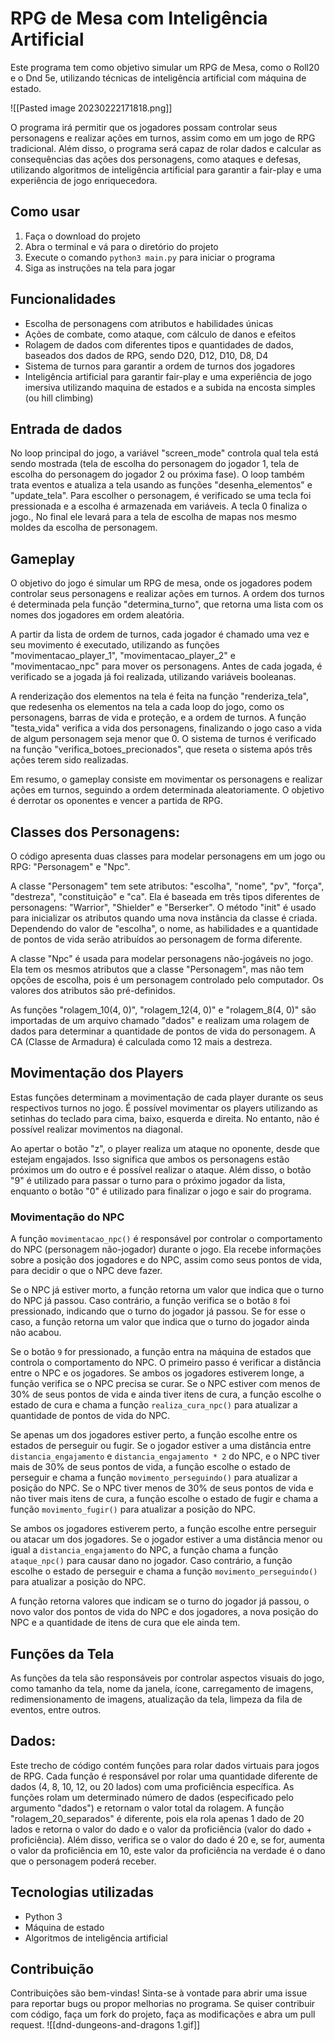 # RPG de Mesa com Inteligência Artificial

Este programa tem como objetivo simular um RPG de Mesa, como o Roll20 e o Dnd 5e, utilizando técnicas de inteligência artificial com máquina de estado.

![[Pasted image 20230222171818.png]]

O programa irá permitir que os jogadores possam controlar seus personagens e realizar ações em turnos, assim como em um jogo de RPG tradicional. Além disso, o programa será capaz de rolar dados e calcular as consequências das ações dos personagens, como ataques e defesas, utilizando algoritmos de inteligência artificial para garantir a fair-play e uma experiência de jogo enriquecedora.

## Como usar

1.  Faça o download do projeto
2.  Abra o terminal e vá para o diretório do projeto
3.  Execute o comando `python3 main.py` para iniciar o programa
4.  Siga as instruções na tela para jogar

## Funcionalidades

-   Escolha de personagens com atributos e habilidades únicas
-   Ações de combate, como ataque, com cálculo de danos e efeitos
-   Rolagem de dados com diferentes tipos e quantidades de dados, baseados dos dados de RPG, sendo D20, D12, D10, D8, D4
-   Sistema de turnos para  garantir a ordem de turnos dos jogadores
-   Inteligência artificial para garantir fair-play e uma experiência de jogo imersiva utilizando maquina de estados e a subida na encosta simples (ou hill climbing)

## Entrada de dados

No loop principal do jogo, a variável "screen_mode" controla qual tela está sendo mostrada (tela de escolha do personagem do jogador 1, tela de escolha do personagem do jogador 2 ou próxima fase). O loop também trata eventos e atualiza a tela usando as funções "desenha_elementos" e "update_tela". Para escolher o personagem, é verificado se uma tecla foi pressionada e a escolha é armazenada em variáveis. A tecla 0 finaliza o jogo., No final ele levará para a tela de escolha de mapas nos mesmo moldes da escolha de personagem.

## Gameplay

O objetivo do jogo é simular um RPG de mesa, onde os jogadores podem controlar seus personagens e realizar ações em turnos. A ordem dos turnos é determinada pela função "determina_turno", que retorna uma lista com os nomes dos jogadores em ordem aleatória.

A partir da lista de ordem de turnos, cada jogador é chamado uma vez e seu movimento é executado, utilizando as funções "movimentacao_player_1", "movimentacao_player_2" e "movimentacao_npc" para mover os personagens. Antes de cada jogada, é verificado se a jogada já foi realizada, utilizando variáveis booleanas.

A renderização dos elementos na tela é feita na função "renderiza_tela", que redesenha os elementos na tela a cada loop do jogo, como os personagens, barras de vida e proteção, e a ordem de turnos. A função "testa_vida" verifica a vida dos personagens, finalizando o jogo caso a vida de algum personagem seja menor que 0. O sistema de turnos é verificado na função "verifica_botoes_precionados", que reseta o sistema após três ações terem sido realizadas.

Em resumo, o gameplay consiste em movimentar os personagens e realizar ações em turnos, seguindo a ordem determinada aleatoriamente. O objetivo é derrotar os oponentes e vencer a partida de RPG.

## Classes dos Personagens:

O código apresenta duas classes para modelar personagens em um jogo ou RPG: "Personagem" e "Npc".

A classe "Personagem" tem sete atributos: "escolha", "nome", "pv", "força", "destreza", "constituição" e "ca". Ela é baseada em três tipos diferentes de personagens: "Warrior", "Shielder" e "Berserker". O método "init" é usado para inicializar os atributos quando uma nova instância da classe é criada. Dependendo do valor de "escolha", o nome, as habilidades e a quantidade de pontos de vida serão atribuídos ao personagem de forma diferente.

A classe "Npc" é usada para modelar personagens não-jogáveis no jogo. Ela tem os mesmos atributos que a classe "Personagem", mas não tem opções de escolha, pois é um personagem controlado pelo computador. Os valores dos atributos são pré-definidos.

As funções "rolagem_10(4, 0)", "rolagem_12(4, 0)" e "rolagem_8(4, 0)" são importadas de um arquivo chamado "dados" e realizam uma rolagem de dados para determinar a quantidade de pontos de vida do personagem. A CA (Classe de Armadura) é calculada como 12 mais a destreza.

## Movimentação dos Players

Estas funções determinam a movimentação de cada player durante os seus respectivos turnos no jogo. É possível movimentar os players utilizando as setinhas do teclado para cima, baixo, esquerda e direita. No entanto, não é possível realizar movimentos na diagonal.

Ao apertar o botão "z", o player realiza um ataque no oponente, desde que estejam engajados. Isso significa que ambos os personagens estão próximos um do outro e é possível realizar o ataque. Além disso, o botão "9" é utilizado para passar o turno para o próximo jogador da lista, enquanto o botão "0" é utilizado para finalizar o jogo e sair do programa.

### Movimentação do NPC

A função `movimentacao_npc()` é responsável por controlar o comportamento do NPC (personagem não-jogador) durante o jogo. Ela recebe informações sobre a posição dos jogadores e do NPC, assim como seus pontos de vida, para decidir o que o NPC deve fazer.

Se o NPC já estiver morto, a função retorna um valor que indica que o turno do NPC já passou. Caso contrário, a função verifica se o botão `8` foi pressionado, indicando que o turno do jogador já passou. Se for esse o caso, a função retorna um valor que indica que o turno do jogador ainda não acabou.

Se o botão `9` for pressionado, a função entra na máquina de estados que controla o comportamento do NPC. O primeiro passo é verificar a distância entre o NPC e os jogadores. Se ambos os jogadores estiverem longe, a função verifica se o NPC precisa se curar. Se o NPC estiver com menos de 30% de seus pontos de vida e ainda tiver itens de cura, a função escolhe o estado de cura e chama a função `realiza_cura_npc()` para atualizar a quantidade de pontos de vida do NPC.

Se apenas um dos jogadores estiver perto, a função escolhe entre os estados de perseguir ou fugir. Se o jogador estiver a uma distância entre `distancia_engajamento` e `distancia_engajamento * 2` do NPC, e o NPC tiver mais de 30% de seus pontos de vida, a função escolhe o estado de perseguir e chama a função `movimento_perseguindo()` para atualizar a posição do NPC. Se o NPC tiver menos de 30% de seus pontos de vida e não tiver mais itens de cura, a função escolhe o estado de fugir e chama a função `movimento_fugir()` para atualizar a posição do NPC.

Se ambos os jogadores estiverem perto, a função escolhe entre perseguir ou atacar um dos jogadores. Se o jogador estiver a uma distância menor ou igual a `distancia_engajamento` do NPC, a função chama a função `ataque_npc()` para causar dano no jogador. Caso contrário, a função escolhe o estado de perseguir e chama a função `movimento_perseguindo()` para atualizar a posição do NPC.

A função retorna valores que indicam se o turno do jogador já passou, o novo valor dos pontos de vida do NPC e dos jogadores, a nova posição do NPC e a quantidade de itens de cura que ele ainda tem.

## Funções da Tela

As funções da tela são responsáveis por controlar aspectos visuais do jogo, como tamanho da tela, nome da janela, ícone, carregamento de imagens, redimensionamento de imagens, atualização da tela, limpeza da fila de eventos, entre outros.

## Dados:

Este trecho de código contém funções para rolar dados virtuais para jogos de RPG. Cada função é responsável por rolar uma quantidade diferente de dados (4, 8, 10, 12, ou 20 lados) com uma proficiência específica. As funções rolam um determinado número de dados (especificado pelo argumento "dados") e retornam o valor total da rolagem. A função "rolagem_20_separados" é diferente, pois ela rola apenas 1 dado de 20 lados e retorna o valor do dado e o valor da proficiência (valor do dado + proficiência). Além disso, verifica se o valor do dado é 20 e, se for, aumenta o valor da proficiência em 10, este valor da proficiência na verdade é o dano que o personagem poderá receber.

## Tecnologias utilizadas

-   Python 3
-   Máquina de estado
-   Algoritmos de inteligência artificial

## Contribuição

Contribuições são bem-vindas! Sinta-se à vontade para abrir uma issue para reportar bugs ou propor melhorias no programa. Se quiser contribuir com código, faça um fork do projeto, faça as modificações e abra um pull request.
![[dnd-dungeons-and-dragons 1.gif]]
